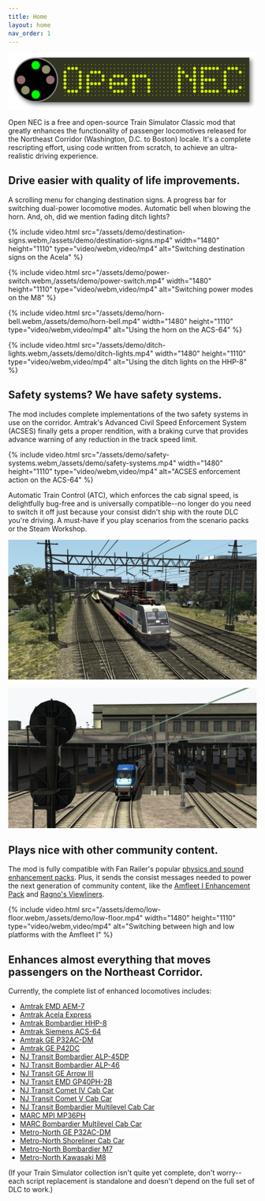 ```yaml
---
title: Home
layout: home
nav_order: 1
---
```


![Project logo](/assets/opennec-logo.svg)

Open NEC is a free and open-source Train Simulator Classic mod that greatly enhances the functionality of passenger locomotives released for the Northeast Corridor (Washington, D.C. to Boston) locale. It's a complete rescripting effort, using code written from scratch, to achieve an ultra-realistic driving experience.

## Drive easier with quality of life improvements.

A scrolling menu for changing destination signs. A progress bar for switching dual-power locomotive modes. Automatic bell when blowing the horn. And, oh, did we mention fading ditch lights?

{% include video.html src="/assets/demo/destination-signs.webm,/assets/demo/destination-signs.mp4" width="1480" height="1110" type="video/webm,video/mp4" alt="Switching destination signs on the Acela" %}

{% include video.html src="/assets/demo/power-switch.webm,/assets/demo/power-switch.mp4" width="1480" height="1110" type="video/webm,video/mp4" alt="Switching power modes on the M8" %}

{% include video.html src="/assets/demo/horn-bell.webm,/assets/demo/horn-bell.mp4" width="1480" height="1110" type="video/webm,video/mp4" alt="Using the horn on the ACS-64" %}

{% include video.html src="/assets/demo/ditch-lights.webm,/assets/demo/ditch-lights.mp4" width="1480" height="1110" type="video/webm,video/mp4" alt="Using the ditch lights on the HHP-8" %}

## Safety systems? We have safety systems.

The mod includes complete implementations of the two safety systems in use on the corridor. Amtrak's Advanced Civil Speed Enforcement System (ACSES) finally gets a proper rendition, with a braking curve that provides advance warning of any reduction in the track speed limit.

{% include video.html src="/assets/demo/safety-systems.webm,/assets/demo/safety-systems.mp4" width="1480" height="1110" type="video/webm,video/mp4" alt="ACSES enforcement action on the ACS-64" %}

Automatic Train Control (ATC), which enforces the cab signal speed, is delightfully bug-free and is universally compatible--no longer do you need to switch it off just because your consist didn't ship with the route DLC you're driving. A must-have if you play scenarios from the scenario packs or the Steam Workshop.

![An ALP-46 on the New Haven Line](/assets/demo/alp46-stamford.webp)

![An HHP-8 on the New York-Philadelphia rendition of the NEC](/assets/demo/hhp8-philadelphia.webp)

## Plays nice with other community content.

The mod is fully compatible with Fan Railer's popular [physics and sound enhancement packs](https://www.nyctarailfan.com/frtscmodifications). Plus, it sends the consist messages needed to power the next generation of community content, like the [Amfleet I Enhancement Pack](https://www.trainsimcommunity.com/mods/c1-train-sim-classic/c77-enhancement-packs/i3499-amfleet-i-enhancement-pack) and [Ragno's Viewliners](https://www.trainsimcommunity.com/mods/c1-train-sim-classic/c87-models/i1529-amtrak-viewliner-ii-baggages).

{% include video.html src="/assets/demo/low-floor.webm,/assets/demo/low-floor.mp4" width="1480" height="1110" type="video/webm,video/mp4" alt="Switching between high and low platforms with the Amfleet I" %}

## Enhances almost everything that moves passengers on the Northeast Corridor.

Currently, the complete list of enhanced locomotives includes:

- [Amtrak EMD AEM-7](https://store.steampowered.com/app/65232/Train_Simulator_Northeast_Corridor_New_York__Philadelphia_Route_AddOn/)
- [Amtrak Acela Express](https://store.steampowered.com/app/65231/Train_Simulator_Amtrak_Acela_Express_EMU_AddOn/)
- [Amtrak Bombardier HHP-8](https://store.steampowered.com/app/222558/Train_Simulator_Amtrak_HHP8_Loco_AddOn/)
- [Amtrak Siemens ACS-64](https://store.steampowered.com/app/258643/Train_Simulator_NEC_New_YorkNew_Haven_Route_AddOn/)
- [Amtrak GE P32AC-DM](https://store.steampowered.com/app/896719/Train_Simulator_Hudson_Line_New_York__CrotonHarmon_Route_AddOn/)
- [Amtrak GE P42DC](https://store.steampowered.com/app/1429754/Train_Simulator_Northeast_Corridor_Washington_DC__Baltimore_Route_AddOn/)
- [NJ Transit Bombardier ALP-45DP](https://store.steampowered.com/app/325970/Train_Simulator_North_Jersey_Coast_Line_Route_AddOn/)
- [NJ Transit Bombardier ALP-46](https://store.steampowered.com/app/258658/Train_Simulator_NJ_TRANSIT_ALP46_Loco_AddOn/)
- [NJ Transit GE Arrow III](https://store.steampowered.com/app/500247/Train_Simulator_NJ_TRANSIT_Arrow_III_EMU_AddOn/)
- [NJ Transit EMD GP40PH-2B](https://store.steampowered.com/app/325991/Train_Simulator_NJ_TRANSIT_GP40PH2B_Loco_AddOn/)
- [NJ Transit Comet IV Cab Car](https://store.steampowered.com/app/500218/Train_Simulator_North_Jersey_Coast__Morristown_Lines_Route_AddOn/)
- [NJ Transit Comet V Cab Car](https://store.steampowered.com/app/325970/Train_Simulator_North_Jersey_Coast_Line_Route_AddOn/)
- [NJ Transit Bombardier Multilevel Cab Car](https://store.steampowered.com/app/325970/Train_Simulator_North_Jersey_Coast_Line_Route_AddOn/)
- [MARC MPI MP36PH](https://store.steampowered.com/app/1429754/Train_Simulator_Northeast_Corridor_Washington_DC__Baltimore_Route_AddOn/)
- [MARC Bombardier Multilevel Cab Car](https://store.steampowered.com/app/1429754/Train_Simulator_Northeast_Corridor_Washington_DC__Baltimore_Route_AddOn/)
- [Metro-North GE P32AC-DM](https://store.steampowered.com/app/258655/Train_Simulator_MetroNorth_P32_ACDM_Genesis_Loco_AddOn/)
- [Metro-North Shoreliner Cab Car](https://store.steampowered.com/app/258655/Train_Simulator_MetroNorth_P32_ACDM_Genesis_Loco_AddOn/)
- [Metro-North Bombardier M7](https://store.steampowered.com/app/896719/Train_Simulator_Hudson_Line_New_York__CrotonHarmon_Route_AddOn/)
- [Metro-North Kawasaki M8](https://store.steampowered.com/app/258647/Train_Simulator_MetroNorth_Kawasaki_M8_EMU_AddOn/)

(If your Train Simulator collection isn't quite yet complete, don't worry--each script replacement is standalone and doesn't depend on the full set of DLC to work.)
